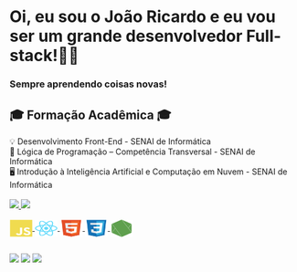 # Oi, eu sou o João Ricardo e eu vou ser um grande desenvolvedor Full-stack!🧑‍💻

### Sempre aprendendo coisas novas!
<div>
  <h2>🎓 Formação Acadêmica 🎓</h2>
 💡  Desenvolvimento Front-End - SENAI de Informática <br>
 🚀  Lógica de Programação – Competência Transversal - SENAI de Informática <br>
 🖥️  Introdução à Inteligência Artificial e Computação em Nuvem - SENAI de Informática <br>
</div>

<br>

<div>
  <a href="https://github.com/arielmn22">
  <img height="180em" src="https://github-readme-stats.vercel.app/api?username=JoaoRicardo-Git&show_icons=true&theme=dark&include_all_commits=true&count_private=true"/>
  <img height="180em" src="https://github-readme-stats.vercel.app/api/top-langs/?username=JoaoRicardo-Git&layout=compact&langs_count=7&theme=dark"/>
</div>
    
<div style="display: inline_block"><br>
  <img align="center" alt="João-Js" height="30" width="40" src="https://raw.githubusercontent.com/devicons/devicon/master/icons/javascript/javascript-plain.svg">
  <img align="center" alt="João-React" height="30" width="40" src="https://raw.githubusercontent.com/devicons/devicon/master/icons/react/react-original.svg">
  <img align="center" alt="João-HTML" height="30" width="40" src="https://raw.githubusercontent.com/devicons/devicon/master/icons/html5/html5-original.svg">
  <img align="center" alt="João-CSS" height="30" width="40" src="https://raw.githubusercontent.com/devicons/devicon/master/icons/css3/css3-original.svg">
  <img align="center" alt="João-Less" height="30" width="40" src="https://raw.githubusercontent.com/devicons/devicon/master/icons/nodejs/nodejs-plain.svg">
  
  ##
 
<div> 
  
  <a href = "mailto:joaoricardo1127@gmail.com"><img src="https://img.shields.io/badge/-Gmail-%23333?style=for-the-badge&logo=gmail&logoColor=white" target="_blank"></a>
  <a href="https://www.linkedin.com/in/jo%C3%A3o-ricardo-mc/" target="_blank"><img src="https://img.shields.io/badge/-LinkedIn-%230077B5?style=for-the-badge&logo=linkedin&logoColor=white" target="_blank"></a>
  <a href="https://www.instagram.com/joao_devfront/" target="_blank"><img src="https://img.shields.io/badge/Instagram-E4405F?style=for-the-badge&logo=instagram&logoColor=white"/></a>

</div>
